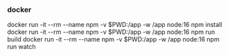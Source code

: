 ### docker
docker run -it --rm --name npm -v $PWD:/app -w /app node:16 npm install
docker run -it --rm --name npm -v $PWD:/app -w /app node:16 npm run build
docker run -it --rm --name npm -v $PWD:/app -w /app node:16 npm run watch
